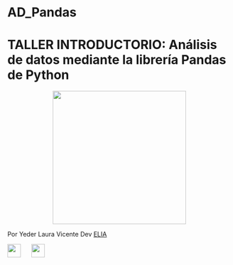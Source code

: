 # AD_Pandas
# TALLER INTRODUCTORIO: Análisis de datos mediante la librería Pandas de Python

<center>
<img src='https://upload.wikimedia.org/wikipedia/commons/thumb/e/ed/Pandas_logo.svg/1200px-Pandas_logo.svg.png' width="300px"/>
</center>

Por Yeder Laura Vicente Dev [ELIA](https://www.linkedin.com/company/escuelaia/)

<a title="@yederlvicente" href="https://twitter.com/YederLVicente">
<img src='https://cdn.icon-icons.com/icons2/895/PNG/512/Twitter_icon_icon-icons.com_69154.png' height="30px" width ="30px"/></a>
<a title="Yeder Laura Vicente" href="https://www.linkedin.com/in/yederlvicente/">
<img src='https://cdn-icons-png.flaticon.com/512/174/174857.png' height="30px" width ="30px" HSPACE="20"/></a>
